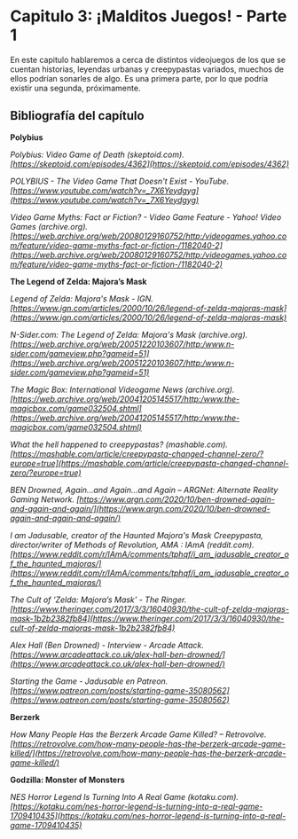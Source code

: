 # Capitulo 3: ¡Malditos Juegos! - Parte 1

En este capitulo hablaremos a cerca de distintos videojuegos de los que se cuentan historias, leyendas urbanas y creepypastas variados, muechos de ellos podrían sonarles de algo. Es una primera parte, por lo que podría existir una segunda, próximamente.

## Bibliografía del capítulo

**Polybius**

*Polybius: Video Game of Death (skeptoid.com). [https://skeptoid.com/episodes/4362](https://skeptoid.com/episodes/4362)*

*POLYBIUS - The Video Game That Doesn't Exist - YouTube. [https://www.youtube.com/watch?v=_7X6Yeydgyg](https://www.youtube.com/watch?v=_7X6Yeydgyg)*

*Video Game Myths: Fact or Fiction? - Video Game Feature - Yahoo! Video Games (archive.org). [https://web.archive.org/web/20080129160752/http:/videogames.yahoo.com/feature/video-game-myths-fact-or-fiction-/1182040-2](https://web.archive.org/web/20080129160752/http:/videogames.yahoo.com/feature/video-game-myths-fact-or-fiction-/1182040-2)*

**The Legend of Zelda: Majora’s Mask**

*Legend of Zelda: Majora's Mask - IGN. [https://www.ign.com/articles/2000/10/26/legend-of-zelda-majoras-mask](https://www.ign.com/articles/2000/10/26/legend-of-zelda-majoras-mask)*

*N-Sider.com: The Legend of Zelda: Majora's Mask (archive.org). [https://web.archive.org/web/20051220103607/http:/www.n-sider.com/gameview.php?gameid=51](https://web.archive.org/web/20051220103607/http:/www.n-sider.com/gameview.php?gameid=51)*

*The Magic Box: International Videogame News (archive.org). [https://web.archive.org/web/20041205145517/http:/www.the-magicbox.com/game032504.shtml](https://web.archive.org/web/20041205145517/http:/www.the-magicbox.com/game032504.shtml)*

*What the hell happened to creepypastas? (mashable.com). [https://mashable.com/article/creepypasta-changed-channel-zero/?europe=true](https://mashable.com/article/creepypasta-changed-channel-zero/?europe=true)*

*BEN Drowned, Again…and Again…and Again – ARGNet: Alternate Reality Gaming Network. [https://www.argn.com/2020/10/ben-drowned-again-and-again-and-again/](https://www.argn.com/2020/10/ben-drowned-again-and-again-and-again/)*

*I am Jadusable, creator of the Haunted Majora's Mask Creepypasta, director/writer of Methods of Revolution, AMA : IAmA (reddit.com). [https://www.reddit.com/r/IAmA/comments/tphqf/i_am_jadusable_creator_of_the_haunted_majoras/](https://www.reddit.com/r/IAmA/comments/tphqf/i_am_jadusable_creator_of_the_haunted_majoras/)*

*The Cult of ‘Zelda: Majora’s Mask’ - The Ringer. [https://www.theringer.com/2017/3/3/16040930/the-cult-of-zelda-majoras-mask-1b2b2382fb84](https://www.theringer.com/2017/3/3/16040930/the-cult-of-zelda-majoras-mask-1b2b2382fb84)*

*Alex Hall (Ben Drowned) - Interview - Arcade Attack. [https://www.arcadeattack.co.uk/alex-hall-ben-drowned/](https://www.arcadeattack.co.uk/alex-hall-ben-drowned/)*

*Starting the Game - Jadusable en Patreon. [https://www.patreon.com/posts/starting-game-35080562](https://www.patreon.com/posts/starting-game-35080562)*

**Berzerk**

*How Many People Has the Berzerk Arcade Game Killed? – Retrovolve. [https://retrovolve.com/how-many-people-has-the-berzerk-arcade-game-killed/](https://retrovolve.com/how-many-people-has-the-berzerk-arcade-game-killed/)*

**Godzilla: Monster of Monsters**

*NES Horror Legend Is Turning Into A Real Game (kotaku.com). [https://kotaku.com/nes-horror-legend-is-turning-into-a-real-game-1709410435](https://kotaku.com/nes-horror-legend-is-turning-into-a-real-game-1709410435)*
